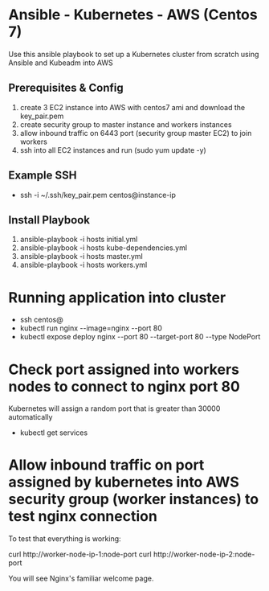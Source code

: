 # Ansible - Kubernetes - AWS (Centos 7)

Use this ansible playbook to set up a Kubernetes cluster from scratch using Ansible and Kubeadm into AWS

## Prerequisites & Config

1. create 3 EC2 instance into AWS with centos7 ami and download the key_pair.pem
2. create security group to master instance and workers instances
3. allow inbound traffic on 6443 port (security group master EC2) to join workers
4. ssh into all EC2 instances and run (sudo yum update -y)

## Example SSH
- ssh -i ~/.ssh/key_pair.pem centos@instance-ip

## Install Playbook

1. ansible-playbook -i hosts initial.yml
2. ansible-playbook -i hosts kube-dependencies.yml
3. ansible-playbook -i hosts master.yml
4. ansible-playbook -i hosts workers.yml

# Running application into cluster

- ssh centos@<ip-master>
- kubectl run nginx --image=nginx --port 80
- kubectl expose deploy nginx --port 80 --target-port 80 --type NodePort

# Check port assigned into workers nodes to connect to nginx port 80
Kubernetes will assign a random port that is greater than 30000 automatically

- kubectl get services

# Allow inbound traffic on port assigned by kubernetes into AWS security group (worker instances) to test nginx connection

To test that everything is working:

curl http://worker-node-ip-1:node-port
curl http://worker-node-ip-2:node-port

You will see Nginx's familiar welcome page.

